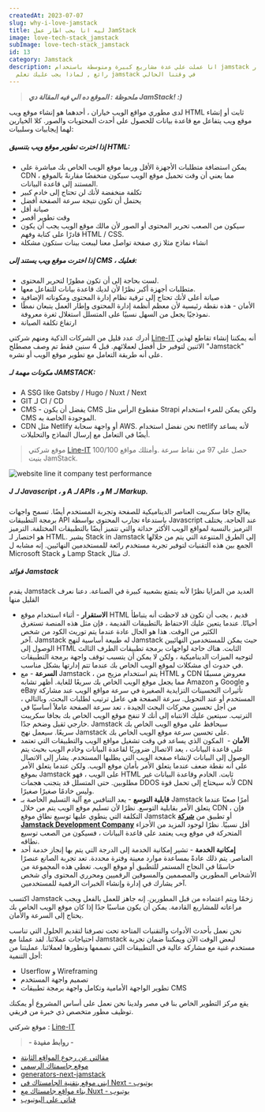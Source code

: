 ```yaml
---
createdAt: 2023-07-07
slug: why-i-love-jamstack
title: ليه انا بحب اطار عمل JamStack
image: love-tech-stack_jamstack
subImage: love-tech-stack_jamstack
id: 13
category: Jamstack
description: انا عملت علي عدة مشاريع كبيرة ومتوسطة باستخدام jamstack وكان اختيار
  رائع , لماذا يجب عليك تعلم jamstack في وقتنا الحالي
---
```

> ***ملحوظة : الموقع ده الي فيه المقالة دي JamStack! :)***

لدى مطوري مواقع الويب خياران ، أحدهما هو إنشاء موقع ويب HTML ثابت أو إنشاء موقع ويب يتفاعل مع قاعدة بيانات للحصول على أحدث المحتويات والصور. كلا الخيارين لهما إيجابيات وسلبيات:

##### إذا اخترت تطوير موقع ويب بتنسيق HTML:

* يمكن استضافة متطلبات الأجهزة الأقل وربما موقع الويب الخاص بك مباشرة على CDN ، مما يعني أن وقت تحميل موقع الويب سيكون منخفضًا مقارنةً بالموقع المستند إلى قاعدة البيانات. 
* تكلفة منخفضة لأنك لن تحتاج إلى خادم كبير
* يحتمل أن تكون نتيجة سرعة الصفحة أفضل
* صيانة أقل
* وقت تطوير أقصر
* سيكون من الصعب تحرير المحتوى أو الصور لأن مالك موقع الويب يجب أن يكون قادرًا على كتابة وفهم HTML / CSS.
* انشاء نماذج مثلا زي صفحة تواصل معنا ليبعت بينات ستكون مشكلة

##### إذا اخترت موقع ويب يستند إلى CMS ، فعليك:

* لست بحاجة إلى أن تكون مطورًا لتحرير المحتوى.
* متطلبات أجهزة أكبر نظرًا لأن لديك قاعدة بيانات للتفاعل معها.
* صيانة أعلى لأنك تحتاج إلى ترقية نظام إدارة المحتوى ومكوناته الإضافية
* الأمان - هذه نقطة رئيسية لأن معظم أنظمة إدارة المحتوى وإطار العمل يتبعان نمطًا نموذجيًا يجعل من السهل نسبيًا على المتسلل استغلال ثغرة معروفة.
* ارتفاع تكلفة الصيانة 

أدرك عدد قليل من الشركات الذكية ومنهم شركتي [Line-IT](https://lineitsolutions.com/en)  أنه يمكننا إنشاء تقاطع لهذين الاثنين لتوفير حل أفضل لعملائهم. قبل 4﻿ سنين فقط تم وصف مصطلح "Jamstack" على أنه طريقة التعامل مع تطوير موقع الويب أو نشره.

##### مكونات مهمة لـ JAMSTACK:

* A SSG like Gatsby / Hugo / Nuxt / Next
* GIT لـ CI / CD
* CMS - يفضل أن يكون CMS مقطوع الرأس مثل Strapi ولكن يمكن للمرء استخدام CMS الموجودة الخاصة به.
* CDN مثل Netlify أو واجهة سحابة AWS. نحن نفضل استخدام netlify لأنه يساعد أيضًا في التعامل مع إرسال النماذج والتحليلات.

> موقع شركتي [Line-IT](https://lineitsolutions.com/en) حصل علي 97 من نقاط سرعة .وأمتلك مواقع 100/100 بنيت JamStack.

![website line it company test performance](https://res.cloudinary.com/drcfigqqr/image/upload/v1688710761/Screenshot_57_ffypty.webp "website line it company test performance")

##### **J لـ Javascript ، و A لـ APIs ، و M لـ Markup.** 

يعالج جافا سكريبت العناصر الديناميكية للصفحة وتجربة المستخدم أيضًا. تسمح واجهات برمجة التطبيقات API باستدعاء تجارب المحتوى بواسطة Javascript عند الحاجة. يختلف الترميز بالنسبة لمواقع الويب الأكثر حداثة والتي تتميز أيضًا بالتطبيقات المختلفة. الترميز هو اختصار لـ HTML. يشير Stack in Jamstack إلى الطرق المتنوعة التي يتم من خلالها الجمع بين هذه التقنيات لتوفير تجربة مستخدم رائعة للمستخدمين النهائيين. إنه مشابه ل Microsoft Stack و Lamp Stack ك مثال.

##### **فوائد Jamstack**

يقدم Jamstack العديد من المزايا نظرًا لأنه يتمتع بشعبية كبيرة في الصناعة. دعنا نعرف القليل منها  

* **الاستقرار** - أثناء استخدام موقع HTML قديم ، يجب أن تكون قد لاحظت أنه يتباطأ أحيانًا. عندما يتعين عليك الاحتفاظ بالتطبيقات القديمة ، فإن مثل هذه المنصة تستغرق الكثير من الوقت. هذا هو الحال عادة عندما يتم توريث الكود من شخص آخر. Jamstack له طبيعة أساسية لنهج Jamstack حيث يمكن للمستخدمين النهائيين الوصول إلى HTML الثابت. هناك حاجة لواجهات برمجة تطبيقات الطرف الثالث لتوجيه الميزات الديناميكية ، ولكن لا يمكن أن يتسبب توقف واجهة برمجة التطبيقات في حدوث أي مشكلات لموقع الويب الخاص بك عندما تتم إدارتها بشكل مناسب.
* **السرعة** - مع Jamstack ، يتم استخدام مزيج من HTML و CDN معروض مسبقًا مما يجعل موقع الويب الخاص بك سريعًا للغاية. أظهر تشابه Amazon و Google و eBay تأثيرات التحسينات التزايدية الصغيرة في سرعة مواقع الويب عند مشاركة المستخدم أو عند التحويل. سرعة الصفحة هي عامل ترتيب لطلبات البحث. وبالتالي ، من أجل تحسين محركات البحث الجيدة ، تعد سرعة الصفحة عاملاً أساسيًا في الترتيب. سيتعين عليك الانتباه إلى أنك لا تنفخ موقع الويب الخاص بك بجافا سكريبت خارجي ثقيل وضخم جدًا. Jamstack سيحافظ على موقع الويب الخاص بك سريعًا. سيعمل نهج Jamstack على تحسين سرعة موقع الويب الخاص بك.
* **الأمان** -  المكون الذي يساعد في وقت تشغيل مواقع الويب والتطبيقات التي تعتمد على قاعدة البيانات ، يعد الاتصال ضروريًا لقاعدة البيانات وخادم الويب بحيث يتم الوصول إلى البيانات لإنشاء صفحة الويب التي يطلبها المستخدم. يشار إلى الاتصال على أنه نقطة ضعف عندما يتعلق الأمر بأمان موقع الويب. ولكن عندما يتعلق الأمر بموقع Jamstack على الويب ، فهو HTML ثابت. الخادم وقاعدة البيانات غير مطلوبين. حتى المتسلل قد يتجنب هجمات DDOS لأنه سيحتاج إلى تحمل قوة CDN وليس خادمًا صغيرًا صغيرًا.
* **قابلية التوسع** - يعد التنافس مع آلية التسليم الخاصة بـ Jamstack أمرًا صعبًا عندما يتعلق الأمر بقابلية التوسع. نظرًا لأن تسليم موقع الويب يتم من خلال CDN ، فإن التكلفة التي ينطوي عليها توسيع نطاق موقع Jamstack أو تطبيق من **[شركة Jamstack Development Company](https://www.wearetechtonic.com/jamstack-development-company/)** أقل نسبيًا. نظرًا لوجود المزيد من الأجزاء المتحركة في موقع ويب يعتمد على قاعدة البيانات ، فسيكون من الصعب توسيع نطاقه.
* **إمكانية الخدمة** - تشير إمكانية الخدمة إلى الدرجة التي يتم بها إنجاز خدمة أحد العناصر. يتم ذلك عادةً بمساعدة موارد معينة وفترة محددة. تعد تجربة الصانع عنصرًا حاسمًا في النجاح المستمر للتطبيق أو موقع الويب. تغطي هذه المجموعة من الأشخاص المطورين والمصممين والمسوقين الرقميين ومحرري المحتوى وأي شخص آخر يشارك في إدارة وإنشاء الخبرات الرقمية للمستخدمين. 

اكتسب Jamstack زخمًا ويتم اعتماده من قبل المطورين. إنه جاهز للعمل بالفعل ويجب مراعاته للمشاريع القادمة. يمكن أن يكون مناسبًا جدًا إذا كان موقع الويب الخاص بك يحتاج إلى السرعة والأمان.

نحن نعمل بأحدث الأدوات والتقنيات المتاحة تحت تصرفنا لتقديم الحلول التي تناسب احتياجات عملائنا. لقد عملنا مع Jamstack لبعض الوقت الآن ويمكننا ضمان تجربة مستخدم غنية مع مشاركة عالية في التطبيقات التي نصممها ونطورها لعملائنا. عمليتنا من أجل التنمية:

* Userflow و Wireframing
* تصميم واجهة المستخدم
* تطوير الواجهة الأمامية وتكامل واجهة برمجة تطبيقات CMS

يقع مركز التطوير الخاص بنا في مصر ولدينا نحن نعمل على أساس المشروع أو يمكنك توظيف مطور متخصص ذي خبرة من فريقي.

م﻿وقع شركتي : [Line-IT](https://lineitsolutions.com/en)

> **\- ر﻿وابط مفيدة -**

* [﻿م﻿قالتي ﻿﻿﻿عن رجوع المواقع الثابتة](https://ahmed.lineitsolutions.com/blog/static-sites-are-back-in-2023)
* [م﻿وقع جاسمتاك الرسمي](https://jamstack.org/)
* [generators-next-jamstack](https://jamstack.org/generators/next/)﻿
* [ابني موقع بتقنية الجامستاك في Next - يوتيوب](https://www.youtube.com/results?search_query=build+a+jamstack+site+with+next+js)
* [ ب﻿ناء مواقع جامستاك مع Nuxt - يوتيوب](https://www.youtube.com/results?search_query=Build+Jamstack+site+with+nuxt+js)
* [ق﻿ناتي علي اليوتيوب](https://www.youtube.com/@ahmeedwaleed)